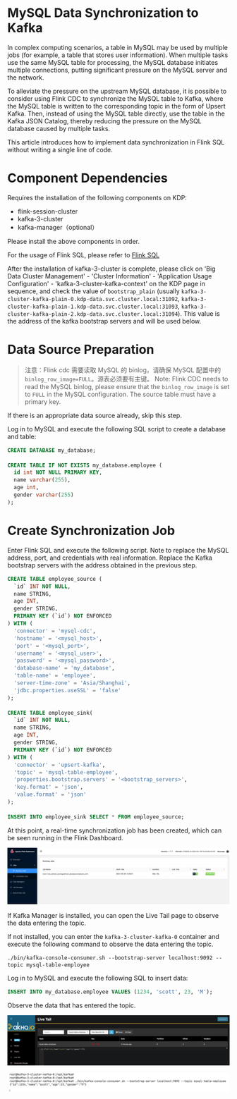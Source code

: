 # MySQL Data Synchronization to Kafka

In complex computing scenarios, a table in MySQL may be used by multiple jobs (for example, a table that stores user information). When multiple tasks use the same MySQL table for processing, the MySQL database initiates multiple connections, putting significant pressure on the MySQL server and the network.

To alleviate the pressure on the upstream MySQL database, it is possible to consider using Flink CDC to synchronize the MySQL table to Kafka, where the MySQL table is written to the corresponding topic in the form of Upsert Kafka. Then, instead of using the MySQL table directly, use the table in the Kafka JSON Catalog, thereby reducing the pressure on the MySQL database caused by multiple tasks.

This article introduces how to implement data synchronization in Flink SQL without writing a single line of code.

# Component Dependencies

Requires the installation of the following components on KDP:

- flink-session-cluster
- kafka-3-cluster
- kafka-manager（optional）

Please install the above components in order.

For the usage of Flink SQL, please refer to [Flink SQL](./HiveDataImporting.md#flink-sql-使用方法)

After the installation of kafka-3-cluster is complete, please click on 'Big Data Cluster Management' - 'Cluster Information' - 'Application Usage Configuration' - 'kafka-3-cluster-kafka-context' on the KDP page in sequence, and check the value of `bootstrap_plain` (usually `kafka-3-cluster-kafka-plain-0.kdp-data.svc.cluster.local:31092`, `kafka-3-cluster-kafka-plain-1.kdp-data.svc.cluster.local:31093`, `kafka-3-cluster-kafka-plain-2.kdp-data.svc.cluster.local:31094`). This value is the address of the kafka bootstrap servers and will be used below.

# Data Source Preparation

> 注意：Flink cdc 需要读取 MySQL 的 binlog，请确保 MySQL 配置中的 `binlog_row_image=FULL`。源表必须要有主键。
> Note: Flink CDC needs to read the MySQL binlog, please ensure that the `binlog_row_image` is set to `FULL` in the MySQL configuration. The source table must have a primary key.

If there is an appropriate data source already, skip this step.

Log in to MySQL and execute the following SQL script to create a database and table:

```sql
CREATE DATABASE my_database;

CREATE TABLE IF NOT EXISTS my_database.employee (
  id int NOT NULL PRIMARY KEY,
  name varchar(255),
  age int,
  gender varchar(255)
);
```

# Create Synchronization Job

Enter Flink SQL and execute the following script. Note to replace the MySQL address, port, and credentials with real information. Replace the Kafka bootstrap servers with the address obtained in the previous step.

```sql
CREATE TABLE employee_source (
  `id` INT NOT NULL,
  name STRING,
  age INT,
  gender STRING,
  PRIMARY KEY (`id`) NOT ENFORCED
) WITH (
  'connector' = 'mysql-cdc',
  'hostname' = '<mysql_host>',
  'port' = '<mysql_port>',
  'username' = '<mysql_user>',
  'password' = '<mysql_password>',
  'database-name' = 'my_database',
  'table-name' = 'employee',
  'server-time-zone' = 'Asia/Shanghai',
  'jdbc.properties.useSSL' = 'false'
);

CREATE TABLE employee_sink(
  `id` INT NOT NULL,
  name STRING,
  age INT,
  gender STRING,
  PRIMARY KEY (`id`) NOT ENFORCED
) WITH (
  'connector' = 'upsert-kafka',
  'topic' = 'mysql-table-employee',
  'properties.bootstrap.servers' = '<bootstrap_servers>',
  'key.format' = 'json',
  'value.format' = 'json'
);

INSERT INTO employee_sink SELECT * FROM employee_source;
```

At this point, a real-time synchronization job has been created, which can be seen running in the Flink Dashboard.

![img.png](./images/mysql-cdc-flink-dashboard.png)

If Kafka Manager is installed, you can open the Live Tail page to observe the data entering the topic.

If not installed, you can enter the `kafka-3-cluster-kafka-0` container and execute the following command to observe the data entering the topic.

```shell
./bin/kafka-console-consumer.sh --bootstrap-server localhost:9092 --topic mysql-table-employee
```

Log in to MySQL and execute the following SQL to insert data:

```sql
INSERT INTO my_database.employee VALUES (1234, 'scott', 23, 'M');
```

Observe the data that has entered the topic.

![img](./images/mysql-cdc-live-tail.png)

![img](./images/mysql-cdc-console-consumer.png)
